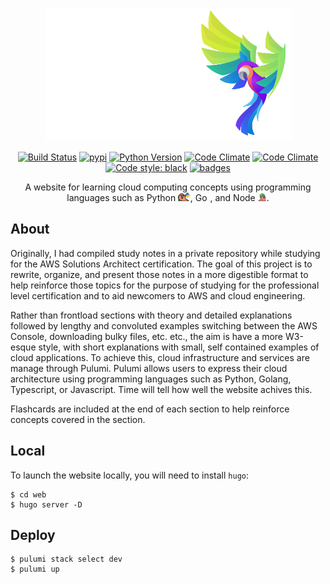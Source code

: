 <p align="center">
  <img alt="Tech Squawks" src="./images/logo.svg">
</p>
<p align="center">
  <a href="https://travis-ci.com/MichaelStott/KivMob"><img alt="Build Status" src="https://travis-ci.com/MichaelStott/KivMob.svg?branch=master"></a>
  <a href="https://badge.fury.io/py/kivmob"><img alt="pypi" src="https://badge.fury.io/py/kivmob.svg"></a>
  <a href="https://www.python.org/downloads/release/python-270/"><img alt="Python Version" src="https://img.shields.io/badge/python-3.0-green.svg"></a>
  <a href="https://pepy.tech/project/kivmob"><img alt="Code Climate" src="https://pepy.tech/badge/kivmob"></a>
  <a href="https://codeclimate.com/github/MichaelStott/KivMob/maintainability"><img alt="Code Climate" src="https://api.codeclimate.com/v1/badges/add8cd9bd9600d898b79/maintainability"></a>
  <a href="https://github.com/python/black"><img alt="Code style: black" src="https://img.shields.io/badge/code%20style-black-000000.svg"></a>
  <a href="http://kivmob.com"><img alt="badges" src="https://img.shields.io/static/v1?label=badges&message=yes&color=blue"/></a>
</p>

<p align="center">
A website for learning cloud computing concepts using programming languages such as Python <img style="height: 1em" alt="Tech Squawks" src="./images/pythonparrot.gif">, Go <img  height="1em" alt="Tech Squawks" src="./images/partygopher.gif">, and Node <img  style="height: 1em" alt="Tech Squawks" src="./images/nodeparrot.gif">.
</p>

## About

Originally, I had compiled study notes in a private repository while studying for the AWS Solutions Architect certification. The goal of 
this project is to rewrite, organize, and present those notes in a more digestible format to help reinforce those topics for the purpose 
of studying for the professional level certification and to aid newcomers to AWS and cloud engineering.

Rather than frontload sections with theory and detailed explanations followed by lengthy and convoluted examples switching between the AWS 
Console, downloading bulky files, etc. etc., the aim is have a more W3-esque style, with short explanations with small, self contained 
examples of cloud applications. To achieve this, cloud infrastructure and services are manage through Pulumi. Pulumi allows users to
express their cloud architecture using programming languages such as Python, Golang, Typescript, or Javascript. Time will tell how well 
the website achives this.

Flashcards are included at the end of each section to help reinforce concepts covered in the section.

## Local

To launch the website locally, you will need to install `hugo`:

```
$ cd web
$ hugo server -D
```

## Deploy

```
$ pulumi stack select dev
$ pulumi up
```
